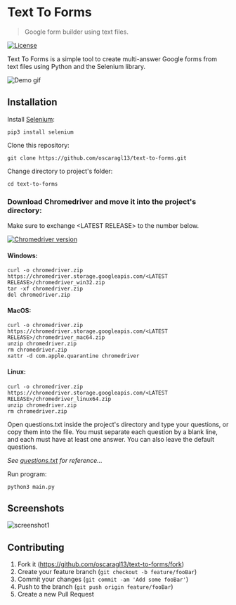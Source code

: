 # Text To Forms
> Google form builder using text files.

[![License][Github-license]][License]

Text To Forms is a simple tool to create multi-answer Google forms from text files using Python and the Selenium library.

![Demo gif](https://media.giphy.com/media/VDTrwzq4ohqFr8mkSR/giphy.gif)

## Installation

Install [Selenium][selenium-link]:
```
pip3 install selenium
```
Clone this repository:
```
git clone https://github.com/oscaragl13/text-to-forms.git
```
Change directory to project's folder:
```
cd text-to-forms
```
### Download Chromedriver and move it into the project's directory:
Make sure to exchange \<LATEST RELEASE\> to the number below.

[![Chromedriver version][chromedriver-latest-release]][chromedriver-download]

#### Windows:
```
curl -o chromedriver.zip https://chromedriver.storage.googleapis.com/<LATEST RELEASE>/chromedriver_win32.zip
tar -xf chromedriver.zip
del chromedriver.zip
```
#### MacOS:
```
curl -o chromedriver.zip https://chromedriver.storage.googleapis.com/<LATEST RELEASE>/chromedriver_mac64.zip
unzip chromedriver.zip
rm chromedriver.zip
xattr -d com.apple.quarantine chromedriver
```
#### Linux:
```
curl -o chromedriver.zip https://chromedriver.storage.googleapis.com/<LATEST RELEASE>/chromedriver_linux64.zip
unzip chromedriver.zip
rm chromedriver.zip
```
Open questions.txt inside the project's directory and type your questions, or copy them into the file. You must separate each question by a blank line, and each must have at least one answer. You can also leave the default questions.

*See [questions.txt](questions.txt) for reference...*

Run program:
```
python3 main.py
```

## Screenshots
![screenshot1](https://i.imgur.com/OHEn8IL.png)

## Contributing

1. Fork it (<https://github.com/oscaragl13/text-to-forms/fork>)
2. Create your feature branch (`git checkout -b feature/fooBar`)
3. Commit your changes (`git commit -am 'Add some fooBar'`)
4. Push to the branch (`git push origin feature/fooBar`)
5. Create a new Pull Request

<!-- Markdown link & img dfn's -->
[twitter-url]: https://twitter.com/oscaragl16
[Github-url]: https://github.com/oscaragl13/text-to-forms/
[Github-license]: https://img.shields.io/github/license/oscaragl13/text-to-forms
[License]: https://github.com/oscaragl13/text-to-forms/blob/main/LICENSE
[twitter-followers]: https://img.shields.io/twitter/follow/oscaragl16.svg?style=social&label=Follow
[chromedriver-latest-release]: https://img.shields.io/badge/dynamic/json?color=blue&label=LATEST%20RELEASE%3A&query=%24%5B%27client%27%5D%5B%27Google%20Chrome%27%5D%5B%2A%5D%5B%27version%27%5D&url=https%3A%2F%2Fvergrabber.kingu.pl%2Fvergrabber.json
[chromedriver-download]: https://chromedriver.chromium.org/downloads
[selenium-link]: https://selenium-python.readthedocs.io/installation.html
